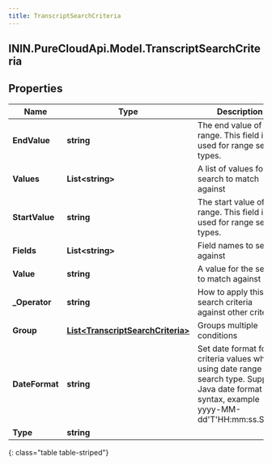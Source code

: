 ```yaml
---
title: TranscriptSearchCriteria
---
```

## ININ.PureCloudApi.Model.TranscriptSearchCriteria

## Properties

|Name | Type | Description | Notes|
|------------ | ------------- | ------------- | -------------|
| **EndValue** | **string** | The end value of the range. This field is used for range search types. | [optional] |
| **Values** | **List&lt;string&gt;** | A list of values for the search to match against | [optional] |
| **StartValue** | **string** | The start value of the range. This field is used for range search types. | [optional] |
| **Fields** | **List&lt;string&gt;** | Field names to search against | [optional] |
| **Value** | **string** | A value for the search to match against | [optional] |
| **_Operator** | **string** | How to apply this search criteria against other criteria | [optional] |
| **Group** | [**List&lt;TranscriptSearchCriteria&gt;**](TranscriptSearchCriteria.html) | Groups multiple conditions | [optional] |
| **DateFormat** | **string** | Set date format for criteria values when using date range search type.  Supports Java date format syntax, example yyyy-MM-dd&#39;T&#39;HH:mm:ss.SSSX. | [optional] |
| **Type** | **string** |  | [optional] |
{: class="table table-striped"}


